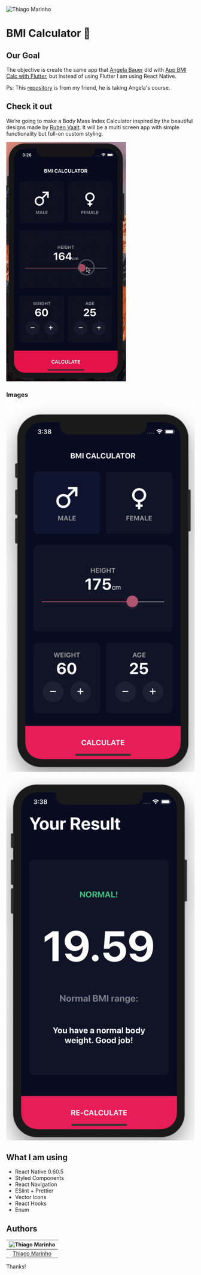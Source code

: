 ![Thiago Marinho](https://pbs.twimg.com/profile_banners/41742474/1490016588/1500x500)


# BMI Calculator 💪

## Our Goal

The objective is create the same app that [Angela Bauer](https://github.com/angelabauer) did with [App BMI Calc with Flutter](https://github.com/delacyr/bmi-calculator-flutter), but instead of using Flutter I am using React Native.

Ps: This [repository](https://github.com/delacyr/bmi-calculator-flutter) is from my friend, he is taking Angela's course.

## Check it out

We’re going to make a Body Mass Index Calculator inspired by the beautiful designs made by [Ruben Vaalt](https://dribbble.com/shots/4585382-Simple-BMI-Calculator). It will be a multi screen app with simple functionality but full-on custom styling.

![Finished App](https://github.com/tgmarinho/Images/blob/master/bmi/calc_bmi_rn.gif)

### Images

![Route Main](https://github.com/tgmarinho/Images/blob/master/bmi/main.png)

![Route Result](https://github.com/tgmarinho/Images/blob/master/bmi/result.png)


## What I am using

- React Native 0.60.5
- Styled Components
- React Navigation
- ESlint + Prettier
- Vector Icons
- React Hooks
- Enum


## Authors

| ![Thiago Marinho](https://avatars2.githubusercontent.com/u/380327?s=150&v=3)|
|:---------------------:|
|  [Thiago Marinho](https://github.com/tgmarinho/)   |


Thanks!
